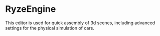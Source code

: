 # RyzeEngine
This editor is used for quick assembly of 3d scenes, including advanced settings for the physical simulation of cars.
